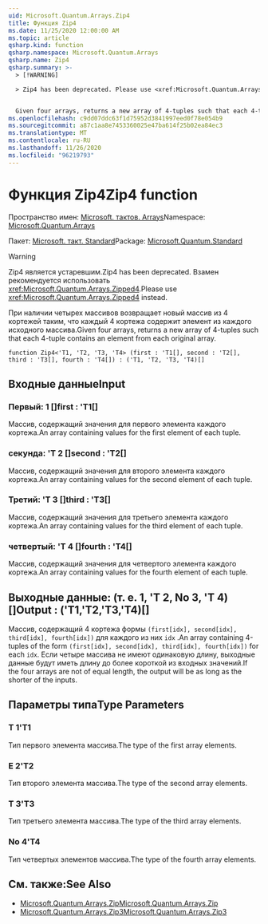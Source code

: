 ```yaml
---
uid: Microsoft.Quantum.Arrays.Zip4
title: Функция Zip4
ms.date: 11/25/2020 12:00:00 AM
ms.topic: article
qsharp.kind: function
qsharp.namespace: Microsoft.Quantum.Arrays
qsharp.name: Zip4
qsharp.summary: >-
  > [!WARNING]

  > Zip4 has been deprecated. Please use <xref:Microsoft.Quantum.Arrays.Zipped4> instead.


  Given four arrays, returns a new array of 4-tuples such that each 4-tuple contains an element from each original array.
ms.openlocfilehash: c9dd07ddc63f1d75952d3841997eed0f78e054b9
ms.sourcegitcommit: a87c1aa8e7453360025e47ba614f25b02ea84ec3
ms.translationtype: MT
ms.contentlocale: ru-RU
ms.lasthandoff: 11/26/2020
ms.locfileid: "96219793"
---
```

# <a name="zip4-function"></a><span data-ttu-id="1ddf4-102">Функция Zip4</span><span class="sxs-lookup"><span data-stu-id="1ddf4-102">Zip4 function</span></span>

<span data-ttu-id="1ddf4-103">Пространство имен: [Microsoft. тактов. Arrays](xref:Microsoft.Quantum.Arrays)</span><span class="sxs-lookup"><span data-stu-id="1ddf4-103">Namespace: [Microsoft.Quantum.Arrays](xref:Microsoft.Quantum.Arrays)</span></span>

<span data-ttu-id="1ddf4-104">Пакет: [Microsoft. такт. Standard](https://nuget.org/packages/Microsoft.Quantum.Standard)</span><span class="sxs-lookup"><span data-stu-id="1ddf4-104">Package: [Microsoft.Quantum.Standard](https://nuget.org/packages/Microsoft.Quantum.Standard)</span></span>


> [!WARNING]
> <span data-ttu-id="1ddf4-105">Zip4 является устаревшим.</span><span class="sxs-lookup"><span data-stu-id="1ddf4-105">Zip4 has been deprecated.</span></span> <span data-ttu-id="1ddf4-106">Взамен рекомендуется использовать <xref:Microsoft.Quantum.Arrays.Zipped4>.</span><span class="sxs-lookup"><span data-stu-id="1ddf4-106">Please use <xref:Microsoft.Quantum.Arrays.Zipped4> instead.</span></span>

<span data-ttu-id="1ddf4-107">При наличии четырех массивов возвращает новый массив из 4 кортежей таким, что каждый 4 кортежа содержит элемент из каждого исходного массива.</span><span class="sxs-lookup"><span data-stu-id="1ddf4-107">Given four arrays, returns a new array of 4-tuples such that each 4-tuple contains an element from each original array.</span></span>

```qsharp
function Zip4<'T1, 'T2, 'T3, 'T4> (first : 'T1[], second : 'T2[], third : 'T3[], fourth : 'T4[]) : ('T1, 'T2, 'T3, 'T4)[]
```


## <a name="input"></a><span data-ttu-id="1ddf4-108">Входные данные</span><span class="sxs-lookup"><span data-stu-id="1ddf4-108">Input</span></span>

### <a name="first--t1"></a><span data-ttu-id="1ddf4-109">Первый: 1 []</span><span class="sxs-lookup"><span data-stu-id="1ddf4-109">first : 'T1[]</span></span>

<span data-ttu-id="1ddf4-110">Массив, содержащий значения для первого элемента каждого кортежа.</span><span class="sxs-lookup"><span data-stu-id="1ddf4-110">An array containing values for the first element of each tuple.</span></span>


### <a name="second--t2"></a><span data-ttu-id="1ddf4-111">секунда: 'T 2 []</span><span class="sxs-lookup"><span data-stu-id="1ddf4-111">second : 'T2[]</span></span>

<span data-ttu-id="1ddf4-112">Массив, содержащий значения для второго элемента каждого кортежа.</span><span class="sxs-lookup"><span data-stu-id="1ddf4-112">An array containing values for the second element of each tuple.</span></span>


### <a name="third--t3"></a><span data-ttu-id="1ddf4-113">Третий: 'T 3 []</span><span class="sxs-lookup"><span data-stu-id="1ddf4-113">third : 'T3[]</span></span>

<span data-ttu-id="1ddf4-114">Массив, содержащий значения для третьего элемента каждого кортежа.</span><span class="sxs-lookup"><span data-stu-id="1ddf4-114">An array containing values for the third element of each tuple.</span></span>


### <a name="fourth--t4"></a><span data-ttu-id="1ddf4-115">четвертый: 'T 4 []</span><span class="sxs-lookup"><span data-stu-id="1ddf4-115">fourth : 'T4[]</span></span>

<span data-ttu-id="1ddf4-116">Массив, содержащий значения для четвертого элемента каждого кортежа.</span><span class="sxs-lookup"><span data-stu-id="1ddf4-116">An array containing values for the fourth element of each tuple.</span></span>



## <a name="output--t1t2t3t4"></a><span data-ttu-id="1ddf4-117">Выходные данные: (т. е. 1, 'T 2, No 3, 'T 4) []</span><span class="sxs-lookup"><span data-stu-id="1ddf4-117">Output : ('T1,'T2,'T3,'T4)[]</span></span>

<span data-ttu-id="1ddf4-118">Массив, содержащий 4 кортежа формы `(first[idx], second[idx], third[idx], fourth[idx])` для каждого из них `idx` .</span><span class="sxs-lookup"><span data-stu-id="1ddf4-118">An array containing 4-tuples of the form `(first[idx], second[idx], third[idx], fourth[idx])` for each `idx`.</span></span> <span data-ttu-id="1ddf4-119">Если четыре массива не имеют одинаковую длину, выходные данные будут иметь длину до более короткой из входных значений.</span><span class="sxs-lookup"><span data-stu-id="1ddf4-119">If the four arrays are not of equal length, the output will be as long as the shorter of the inputs.</span></span>

## <a name="type-parameters"></a><span data-ttu-id="1ddf4-120">Параметры типа</span><span class="sxs-lookup"><span data-stu-id="1ddf4-120">Type Parameters</span></span>

### <a name="t1"></a><span data-ttu-id="1ddf4-121">Т 1</span><span class="sxs-lookup"><span data-stu-id="1ddf4-121">'T1</span></span>

<span data-ttu-id="1ddf4-122">Тип первого элемента массива.</span><span class="sxs-lookup"><span data-stu-id="1ddf4-122">The type of the first array elements.</span></span>
### <a name="t2"></a><span data-ttu-id="1ddf4-123">Е 2</span><span class="sxs-lookup"><span data-stu-id="1ddf4-123">'T2</span></span>

<span data-ttu-id="1ddf4-124">Тип второго элемента массива.</span><span class="sxs-lookup"><span data-stu-id="1ddf4-124">The type of the second array elements.</span></span>
### <a name="t3"></a><span data-ttu-id="1ddf4-125">Т 3</span><span class="sxs-lookup"><span data-stu-id="1ddf4-125">'T3</span></span>

<span data-ttu-id="1ddf4-126">Тип третьего элемента массива.</span><span class="sxs-lookup"><span data-stu-id="1ddf4-126">The type of the third array elements.</span></span>
### <a name="t4"></a><span data-ttu-id="1ddf4-127">No 4</span><span class="sxs-lookup"><span data-stu-id="1ddf4-127">'T4</span></span>

<span data-ttu-id="1ddf4-128">Тип четвертых элементов массива.</span><span class="sxs-lookup"><span data-stu-id="1ddf4-128">The type of the fourth array elements.</span></span>

## <a name="see-also"></a><span data-ttu-id="1ddf4-129">См. также:</span><span class="sxs-lookup"><span data-stu-id="1ddf4-129">See Also</span></span>

- [<span data-ttu-id="1ddf4-130">Microsoft.Quantum.Arrays.Zip</span><span class="sxs-lookup"><span data-stu-id="1ddf4-130">Microsoft.Quantum.Arrays.Zip</span></span>](xref:Microsoft.Quantum.Arrays.Zip)
- [<span data-ttu-id="1ddf4-131">Microsoft.Quantum.Arrays.Zip3</span><span class="sxs-lookup"><span data-stu-id="1ddf4-131">Microsoft.Quantum.Arrays.Zip3</span></span>](xref:Microsoft.Quantum.Arrays.Zip3)
